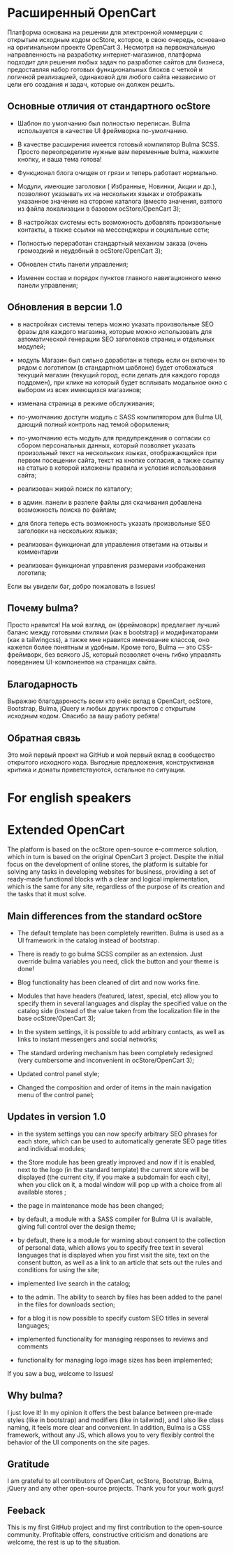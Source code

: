 # Расширенный OpenCart
Платформа основана на решении для электронной коммерции с открытым исходным кодом ocStore, которое, в свою очередь, основано на оригинальном проекте OpenCart 3. Несмотря на первоначальную направленность на разработку интернет-магазинов, платформа подходит для решения любых задач по разработке сайтов для бизнеса, предоставляя набор готовых функциональных блоков с четкой и логичной реализацией, одинаковой для любого сайта независимо от цели его создания и задач, которые он должен решить.

## Основные отличия от стандартного ocStore
- Шаблон по умолчанию был полностью переписан. Bulma используется в качестве UI фреймворка по-умолчанию.

- В качестве расширения имеется готовый компилятор Bulma SCSS. Просто переопределите нужные вам переменные bulma, нажмите кнопку, и ваша тема готова!

- Функционал блога очищен от грязи и теперь работает нормально.

- Модули, имеющие заголовки ( Избранные, Новинки, Акции и др.), позволяют указывать их на нескольких языках и отображать указанное значение на стороне каталога (вместо значения, взятого из файла локализации в базовом ocStore/OpenCart 3);

- В настройках системы есть возможность добавлять произвольные контакты, а также ссылки на мессенджеры и социальные сети;

- Полностью переработан стандартный механизм заказа (очень громоздкий и неудобный в ocStore/OpenCart 3);

- Обновлен стиль панели управления;

- Изменен состав и порядок пунктов главного навигационного меню панели управления;

## Обновления в версии 1.0

- в настройках системы теперь можно указать произвольные SEO фразы для каждого магазина, которые можно использовать для автоматической генерации SEO заголовков страниц и отдельных модулей;

- модуль Магазин был сильно доработан и теперь если он включен то рядом с логотипом (в стандартном шаблоне) будет отобажаться текущий магазин (текущий город, если делать для каждого города поддомен), при клике на который будет всплывать модальное окно с выбором из всех имеющихся магазинов;

- изменана страница в режиме обслуживания;

- по-умолчанию доступн модуль с SASS компилятором для Bulma UI, дающий полный контроль над темой оформления;

- по-умолчанию есть модуль для предупреждения о согласии со сбором персональных данных, который позволяет указать произольный текст на несколькоих языках, отображающийся при первом посещении сайта, текст на кнопке согласия, а также ссылку на статью в которой изложены правила и условия использования сайта;

- реализован живой поиск по каталогу;

- в админ. панели в разлеле файлы для скачивания добавлена возможность поиска по файлам;

- для блога теперь есть возможность указать произвольные SEO заголовки на нескольких языках;

- реализован функционал для управления ответами на отзывы и комментарии

- реализован функционал управления размерами изображения логотипа;

Если вы увидели баг, добро пожаловать в Issues!

## Почему bulma?
Просто нравится! На мой взгляд, он (фреймоворк) предлагает лучший баланс между готовыми стилями (как в bootstrap) и модификаторами (как в tailwingcss), а также мне нравится именование классов, оно кажется более понятным и удобным. Кроме того, Bulma — это CSS-фреймворк, без всякого JS, который позволяет очень гибко управлять поведением UI-компонентов на страницах сайта.

## Благодарность
Выражаю благодароность всем кто внёс вклад в OpenCart, ocStore, Bootstrap, Bulma, jQuery и любых других проектов с открытым исходным кодом. Спасибо за вашу работу ребята!

## Обратная связь
Это мой первый проект на GitHub и мой первый вклад в сообщество открытого исходного кода. Выгодные предложения, конструктивная критика и донаты приветствуются, остальное по ситуации.

# For english speakers

# Extended OpenCart
The platform is based on the ocStore open-source e-commerce solution, which in turn is based on the original OpenCart 3 project. Despite the initial focus on the development of online stores, the platform is suitable for solving any tasks in developing websites for business, providing a set of ready-made functional blocks with a clear and logical implementation, which is the same for any site, regardless of the purpose of its creation and the tasks that it must solve.

## Main differences from the standard ocStore
- The default template has been completely rewritten. Bulma is used as a UI framework in the catalog instead of bootstrap.

- There is ready to go bulma SCSS compiler as an extension. Just override bulma variables you need, click the button and your theme is done!

- Blog functionality has been cleaned of dirt and now works fine.

- Modules that have headers (featured, latest, special, etc) allow you to specify them in several languages and display the specified value on the catalog side (instead of the value taken from the localization file in the base ocStore/OpenCart 3);

- In the system settings, it is possible to add arbitrary contacts, as well as links to instant messengers and social networks;

- The standard ordering mechanism has been completely redesigned (very cumbersome and inconvenient in ocStore/OpenCart 3);

- Updated control panel style;

- Changed the composition and order of items in the main navigation menu of the control panel;

## Updates in version 1.0

- in the system settings you can now specify arbitrary SEO phrases for each store, which can be used to automatically generate SEO page titles and individual modules;

- the Store module has been greatly improved and now if it is enabled, next to the logo (in the standard template) the current store will be displayed (the current city, if you make a subdomain for each city), when you click on it, a modal window will pop up with a choice from all available stores ;

- the page in maintenance mode has been changed;

- by default, a module with a SASS compiler for Bulma UI is available, giving full control over the design theme;

- by default, there is a module for warning about consent to the collection of personal data, which allows you to specify free text in several languages that is displayed when you first visit the site, text on the consent button, as well as a link to an article that sets out the rules and conditions for using the site;

- implemented live search in the catalog;

- to the admin. The ability to search by files has been added to the panel in the files for downloads section;

- for a blog it is now possible to specify custom SEO titles in several languages;

- implemented functionality for managing responses to reviews and comments

- functionality for managing logo image sizes has been implemented;

If you saw a bug, welcome to Issues!

## Why bulma?
I just love it! In my opinion it offers the best balance between pre-made styles (like in bootstrap) and modifiers (like in tailwind), and I also like class naming, it feels more clear and convenient. In addition, Bulma is a CSS framework, without any JS, which allows you to very flexibly control the behavior of the UI components on the site pages.

## Gratitude
I am grateful to all contributors of OpenCart, ocStore, Bootstrap, Bulma, jQuery and any other open-source projects. Thank you for your work guys!

## Feeback
This is my first GitHub project and my first contribution to the open-source community. Profitable offers, constructive criticism and donations are welcome, the rest is up to the situation.
